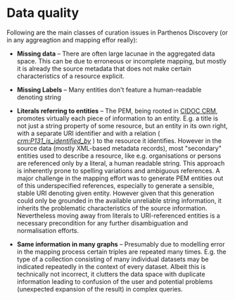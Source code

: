# Data quality

Following are the main classes of curation issues in Parthenos Discovery (or in any aggreagtion and mapping effor really):

* **Missing data** – There are often large lacunae in the aggregated data space. This can be due to erroneous or incomplete mapping, but mostly it is already the source metadata that does not make certain characteristics of a resource explicit.

* **Missing Labels** – Many entities don't feature a human-readable denoting string

* **Literals referring to entities** – The PEM, being rooted in [CIDOC CRM](http://www.cidoc-crm.org/), promotes virtually each piece of information to an entity. E.g. a title is not just a string property of some resource, but an entity in its own right, with a separate URI identifier and with a relation ( [*crm:P131_is_identified_by*]() ) to the resource it identifies. However in the source data (mostly XML-based metadata records), most "secondary" entities used to describe a resource, like e.g. organisations or persons are referenced only by a literal, a human readable string. This approach is inherently prone to spelling variations and ambiguous references. A major challenge in the mapping effort was to generate PEM entities out of this underspecified references, especially to generate a sensible, stable URI denoting given entity. However given that this generation could only be grounded in the available  unreliable string information, it inherits the problematic characteristics of the source information.
Nevertheless moving away from literals to URI-referenced entities is a necessary precondition for any further disambiguation and normalisation efforts.

* **Same information in many graphs** – Presumably due to modelling error in the mapping process certain triples are repeated many times. E.g. the type of a collection consisting of many individual datasets may be indicated repeatedly in the context of every dataset. Albeit this is technically not incorrect, it clutters the data space with duplicate information leading to confusion of the user and potential problems (unexpected expansion of the result) in complex queries.
